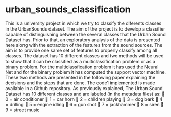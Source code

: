 # urban_sounds_classification
This is a university project in which we try to classify the diferents classes in the UrbanSounds dataset.
The aim of the project is to develop a classifier capable
of distinguishing between the several classes that the Urban
Sound Dataset has. Prior to that, an exploratory analysis of the
data is presented here along with the extraction of the features
from the sound sources. The aim is to provide one same set
of features to properly classify among all classes. The dataset
has 10 different classes and two methods will be used to show
that it can be classified as a multiclassification problem or as a
binary problem. For the multiclassfication problem it has used
the Neural Net and for the binary problem it has computed the
support vector machine. These two methods are presented in
the following paper explaining the decisions and the steps that
are done. The code1 implemented is made available in a Github
repository. As previously explained, The Urban Sound Dataset
has 10 different classes and are labeled (in the metadata files)
as:
 0 = air conditioner
 1 = car horn
 2 = children playing
 3 = dog bark
 4 = drilling
 5 = engine idling
 6 = gun shot
 7 = jackhammer
 8 = siren
 9 = street music
